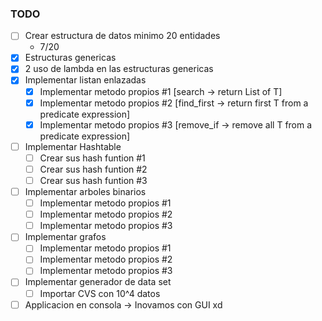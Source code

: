 ### TODO

- [ ] Crear estructura de datos minimo 20 entidades 
  - 7/20
- [X] Estructuras genericas
- [X] 2 uso de lambda en las estructuras genericas
- [X] Implementar listan enlazadas
  - [X] Implementar metodo propios #1 [search -> return List of T]
  - [X] Implementar metodo propios #2 [find_first -> return first T from a predicate expression]
  - [X] Implementar metodo propios #3 [remove_if -> remove all T from a predicate expression]
- [ ] Implementar Hashtable
  - [ ] Crear sus hash funtion #1
  - [ ] Crear sus hash funtion #2
  - [ ] Crear sus hash funtion #3
- [ ] Implementar arboles binarios
  - [ ] Implementar metodo propios #1
  - [ ] Implementar metodo propios #2
  - [ ] Implementar metodo propios #3
- [ ] Implementar grafos
  - [ ] Implementar metodo propios #1
  - [ ] Implementar metodo propios #2
  - [ ] Implementar metodo propios #3
- [ ] Implementar generador de data set
  - [ ] Importar CVS con 10^4 datos
- [ ] Applicacion en consola -> Inovamos con GUI xd